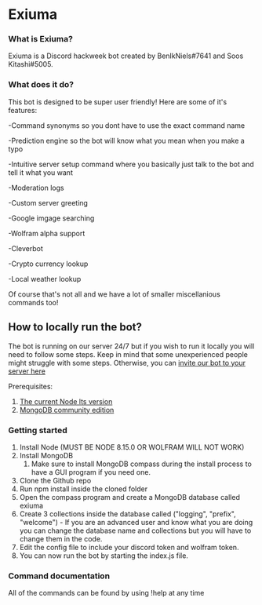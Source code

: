 # Exiuma

### What is Exiuma?

Exiuma is a Discord hackweek bot created by BenIkNiels#7641 and Soos Kitashi#5005.
### What does it do?
This bot is designed to be super user friendly! Here are some of it's features:

-Command synonyms so you dont have to use the exact command name

-Prediction engine so the bot will know what you mean when you make a typo

-Intuitive server setup command where you basically just talk to the bot and tell it what you want

-Moderation logs

-Custom server greeting

-Google imgage searching

-Wolfram alpha support 

-Cleverbot 

-Crypto currency lookup

-Local weather lookup

Of course that's not all and we have a lot of smaller miscellanious commands too!

## How to locally run the bot?
The bot is running on our server 24/7 but if you wish to run it locally you will need to follow some steps. Keep in mind that some unexperienced people might struggle with some steps.
Otherwise, you can [invite our bot to your server here](https://discordapp.com/oauth2/authorize?client_id=592462460766650368&scope=bot&permissions=8)

Prerequisites:
1. [The current Node lts version](https://nodejs.org/en/)
2. [MongoDB community edition](https://www.mongodb.com/download-center/community)
### Getting started
1. Install Node (MUST BE NODE 8.15.0 OR WOLFRAM WILL NOT WORK)
2. Install MongoDB
    1. Make sure to install MongoDB compass during the install process to have a GUI program if you need one.
3. Clone the Github repo
4. Run npm install inside the cloned folder
5. Open the compass program and create a MongoDB database called exiuma
6. Create 3 collections inside the database called ("logging", "prefix", "welcome") - If you are an advanced user and know what you are doing you can change the database name and collections but you will have to change them in the code.
7. Edit the config file to include your discord token and wolfram token.
8. You can now run the bot by starting the index.js file.
### Command documentation
All of the commands can be found by using !help at any time
